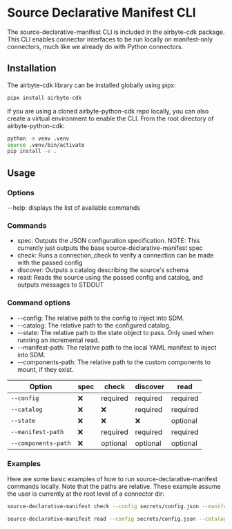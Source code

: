 # Source Declarative Manifest CLI

The source-declarative-manifest CLI is included in the airbyte-cdk package.
This CLI enables connector interfaces to be run locally on manifest-only connectors,
much like we already do with Python connectors.

## Installation

The airbyte-cdk library can be installed globally using pipx:

```bash
pipx install airbyte-cdk
```

If you are using a cloned airbyte-python-cdk repo locally,
you can also create a virtual environment to enable the CLI.
From the root directory of airbyte-python-cdk:

```bash
python -m venv .venv
source .venv/bin/activate
pip install -e .
```

## Usage

### Options

--help: displays the list of available commands

### Commands

- spec: Outputs the JSON configuration specification. NOTE: This currently just outputs the base source-declarative-manifest spec
- check: Runs a connection_check to verify a connection can be made with the passed config
- discover: Outputs a catalog describing the source's schema
- read: Reads the source using the passed config and catalog, and outputs messages to STDOUT

### Command options

- --config: The relative path to the config to inject into SDM.
- --catalog: The relative path to the configured catalog.
- --state: The relative path to the state object to pass. Only used when running an incremental read.
- --manifest-path: The relative path to the local YAML manifest to inject into SDM.
- --components-path: The relative path to the custom components to mount, if they exist.

| Option              | spec | check    | discover | read     |
| ------------------- | ---- | -------- | -------- | -------- |
| `--config`          | ❌   | required | required | required |
| `--catalog`         | ❌   | ❌       | required | required |
| `--state`           | ❌   | ❌       | ❌       | optional |
| `--manifest-path`   | ❌   | required | required | required |
| `--components-path` | ❌   | optional | optional | optional |

### Examples

Here are some basic examples of how to run source-declarative-manifest commands locally.
Note that the paths are relative. These example assume the user is currently at the root level of a connector dir:

```bash
source-declarative-manifest check --config secrets/config.json --manifest-path manifest.yaml
```

```bash
source-declarative-manifest read --config secrets/config.json --catalog integration_tests/configured_catalog.json --manifest-path manifest.yaml --components-path components.py
```
